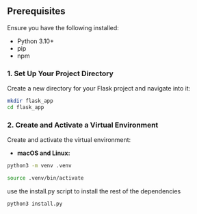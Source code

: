 ## Prerequisites

Ensure you have the following installed:

- Python 3.10+
- pip
- npm

### 1. Set Up Your Project Directory

Create a new directory for your Flask project and navigate into it:

```bash
mkdir flask_app
cd flask_app
```

### 2. Create and Activate a Virtual Environment

Create and activate the virtual environment:

- **macOS and Linux:**

```bash
python3 -m venv .venv
```

```bash
source .venv/bin/activate
```

use the install.py script to install the rest of the dependencies

```bash
python3 install.py
```
